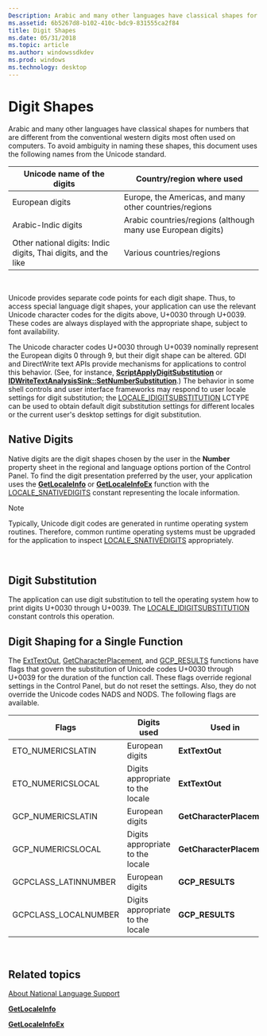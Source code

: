 ```yaml
---
Description: Arabic and many other languages have classical shapes for numbers that are different from the conventional western digits most often used on computers.
ms.assetid: 6b5267d8-b102-410c-bdc9-831555ca2f84
title: Digit Shapes
ms.date: 05/31/2018
ms.topic: article
ms.author: windowssdkdev
ms.prod: windows
ms.technology: desktop
---
```


# Digit Shapes

Arabic and many other languages have classical shapes for numbers that are different from the conventional western digits most often used on computers. To avoid ambiguity in naming these shapes, this document uses the following names from the Unicode standard.



| Unicode name of the digits                                     | Country/region where used                                    |
|----------------------------------------------------------------|--------------------------------------------------------------|
| European digits                                                | Europe, the Americas, and many other countries/regions       |
| Arabic-Indic digits                                            | Arabic countries/regions (although many use European digits) |
| Other national digits: Indic digits, Thai digits, and the like | Various countries/regions                                    |



 

Unicode provides separate code points for each digit shape. Thus, to access special language digit shapes, your application can use the relevant Unicode character codes for the digits above, U+0030 through U+0039. These codes are always displayed with the appropriate shape, subject to font availability.

The Unicode character codes U+0030 through U+0039 nominally represent the European digits 0 through 9, but their digit shape can be altered. GDI and DirectWrite text APIs provide mechanisms for applications to control this behavior. (See, for instance, [**ScriptApplyDigitSubstitution**](/windows/win32/Usp10/nf-usp10-scriptapplydigitsubstitution?branch=master) or [**IDWriteTextAnalysisSink::SetNumberSubstitution**](directwrite.idwritetextanalysissink_setnumbersubstitution).) The behavior in some shell controls and user interface frameworks may respond to user locale settings for digit substitution; the [LOCALE\_IDIGITSUBSTITUTION](locale-idigitsubstitution.md) LCTYPE can be used to obtain default digit substitution settings for different locales or the current user's desktop settings for digit substitution.

## Native Digits

Native digits are the digit shapes chosen by the user in the **Number** property sheet in the regional and language options portion of the Control Panel. To find the digit presentation preferred by the user, your application uses the [**GetLocaleInfo**](/windows/win32/Winnls/nf-winnls-getlocaleinfoa?branch=master) or [**GetLocaleInfoEx**](/windows/win32/Winnls/nf-winnls-getlocaleinfoex?branch=master) function with the [LOCALE\_SNATIVEDIGITS](locale-snative-constants.md) constant representing the locale information.

> [!Note]  
> Typically, Unicode digit codes are generated in runtime operating system routines. Therefore, common runtime operating systems must be upgraded for the application to inspect [LOCALE\_SNATIVEDIGITS](locale-snative-constants.md) appropriately.

 

## Digit Substitution

The application can use digit substitution to tell the operating system how to print digits U+0030 through U+0039. The [LOCALE\_IDIGITSUBSTITUTION](locale-idigitsubstitution.md) constant controls this operation.

## Digit Shaping for a Single Function

The [ExtTextOut](gdi.exttextout), [GetCharacterPlacement](gdi.getcharacterplacement), and [GCP\_RESULTS](gdi.gcp_results) functions have flags that govern the substitution of Unicode codes U+0030 through U+0039 for the duration of the function call. These flags override regional settings in the Control Panel, but do not reset the settings. Also, they do not override the Unicode codes NADS and NODS. The following flags are available.



| Flags                 | Digits used                      | Used in                   |
|-----------------------|----------------------------------|---------------------------|
| ETO\_NUMERICSLATIN    | European digits                  | **ExtTextOut**            |
| ETO\_NUMERICSLOCAL    | Digits appropriate to the locale | **ExtTextOut**            |
| GCP\_NUMERICSLATIN    | European digits                  | **GetCharacterPlacement** |
| GCP\_NUMERICSLOCAL    | Digits appropriate to the locale | **GetCharacterPlacement** |
| GCPCLASS\_LATINNUMBER | European digits                  | **GCP\_RESULTS**          |
| GCPCLASS\_LOCALNUMBER | Digits appropriate to the locale | **GCP\_RESULTS**          |



 

## Related topics

<dl> <dt>

[About National Language Support](about-national-language-support.md)
</dt> <dt>

[**GetLocaleInfo**](/windows/win32/Winnls/nf-winnls-getlocaleinfoa?branch=master)
</dt> <dt>

[**GetLocaleInfoEx**](/windows/win32/Winnls/nf-winnls-getlocaleinfoex?branch=master)
</dt> </dl>

 

 



